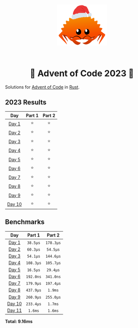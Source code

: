 <div align="center"><img src="./.assets/christmas_ferris.png" width="164"></div>

&nbsp;

<h1 align="center" > 🎄 Advent of Code 2023 🎄</h1>

Solutions for [Advent of Code](https://adventofcode.com/) in [Rust](https://www.rust-lang.org/).

<!--- advent_readme_stars table --->
## 2023 Results

| Day | Part 1 | Part 2 |
| :---: | :---: | :---: |
| [Day 1](https://adventofcode.com/2023/day/1) | ⭐ | ⭐ |
| [Day 2](https://adventofcode.com/2023/day/2) | ⭐ | ⭐ |
| [Day 3](https://adventofcode.com/2023/day/3) | ⭐ | ⭐ |
| [Day 4](https://adventofcode.com/2023/day/4) | ⭐ | ⭐ |
| [Day 5](https://adventofcode.com/2023/day/5) | ⭐ | ⭐ |
| [Day 6](https://adventofcode.com/2023/day/6) | ⭐ | ⭐ |
| [Day 7](https://adventofcode.com/2023/day/7) | ⭐ | ⭐ |
| [Day 8](https://adventofcode.com/2023/day/8) | ⭐ | ⭐ |
| [Day 9](https://adventofcode.com/2023/day/9) | ⭐ | ⭐ |
| [Day 10](https://adventofcode.com/2023/day/10) | ⭐ | ⭐ |
<!--- advent_readme_stars table --->

<!--- benchmarking table --->
## Benchmarks

| Day | Part 1 | Part 2 |
| :---: | :---: | :---:  |
| [Day 1](./src/bin/01.rs) | `38.5µs` | `178.3µs` |
| [Day 2](./src/bin/02.rs) | `60.3µs` | `54.5µs` |
| [Day 3](./src/bin/03.rs) | `54.1µs` | `144.6µs` |
| [Day 4](./src/bin/04.rs) | `108.3µs` | `105.7µs` |
| [Day 5](./src/bin/05.rs) | `16.5µs` | `29.4µs` |
| [Day 6](./src/bin/06.rs) | `192.0ns` | `341.0ns` |
| [Day 7](./src/bin/07.rs) | `179.9µs` | `197.4µs` |
| [Day 8](./src/bin/08.rs) | `437.9µs` | `1.9ms` |
| [Day 9](./src/bin/09.rs) | `260.9µs` | `255.0µs` |
| [Day 10](./src/bin/10.rs) | `233.4µs` | `1.7ms` |
| [Day 11](./src/bin/11.rs) | `1.6ms` | `1.6ms` |

**Total: 9.16ms**
<!--- benchmarking table --->
